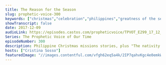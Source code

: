 ```yaml
---
title: The Reason for the Season
slug: prophetic-voice-300
keywords: ["christmas","celebration","philippines","greatness of the season","restoration"]
showTranscript: false
date: 2017-12-09
audioLink: https://episodes.castos.com/propheticvoice/TPVOT_E299_17_12_09-10_The_Reason_for_the_Season.mp3
Series: The Prophetic Voice of Our Time
episodeNumber: 300
description: Philippine Christmas missions stories, plus "The nativity scenes are restored in the White House. Praise You Lord! Why? Because you and I pressed forward and we continue to celebrate this season [with] Jesus front and center of our celebration."
hosts: ["Cristina Sosso"]
featuredImage: "//images.contentful.com/vfgh62eq5a4k/2IP7qahvKgc4e0emkWKsC6/956c680f66260acbab87210d4264edee/joanna-kosinska-488795-unsplash__1_.jpg"
---
```

